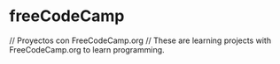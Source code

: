 # freeCodeCamp
// Proyectos con FreeCodeCamp.org
// These are learning projects with FreeCodeCamp.org to learn programming.
